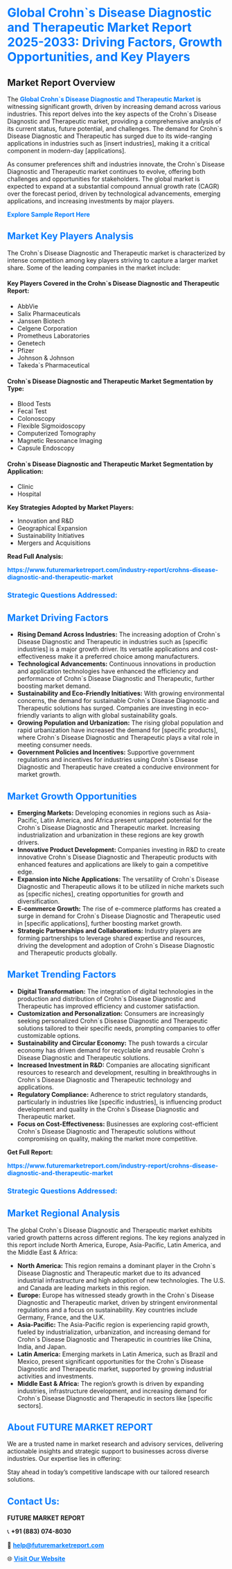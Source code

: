 <h1 style="color: #007BFF;">Global Crohn`s Disease Diagnostic and Therapeutic Market Report 2025-2033: Driving Factors, Growth Opportunities, and Key Players</h1>

<section id="overview">
<h2>Market Report Overview</h2>
<p>The <a href="https://www.futuremarketreport.com/industry-report/crohns-disease-diagnostic-and-therapeutic-market" style="color: #007BFF; text-decoration: none;"><strong>Global Crohn`s Disease Diagnostic and Therapeutic Market</strong></a> is witnessing significant growth, driven by increasing demand across various industries. This report delves into the key aspects of the Crohn`s Disease Diagnostic and Therapeutic market, providing a comprehensive analysis of its current status, future potential, and challenges. The demand for Crohn`s Disease Diagnostic and Therapeutic has surged due to its wide-ranging applications in industries such as [insert industries], making it a critical component in modern-day [applications].</p>
<p>As consumer preferences shift and industries innovate, the Crohn`s Disease Diagnostic and Therapeutic market continues to evolve, offering both challenges and opportunities for stakeholders. The global market is expected to expand at a substantial compound annual growth rate (CAGR) over the forecast period, driven by technological advancements, emerging applications, and increasing investments by major players.</p>
</section>

<section id="overview">
<p><a href="https://www.futuremarketreport.com/request-sample/reportId=82693" style="color: #007BFF; text-decoration: none;"><strong>Explore Sample Report Here</strong></a></p>
</section>

<section id="key-players">
<h2 style="color: #007BFF;">Market Key Players Analysis</h2>
<p>The Crohn`s Disease Diagnostic and Therapeutic market is characterized by intense competition among key players striving to capture a larger market share. Some of the leading companies in the market include:</p>
<h4>Key Players Covered in the Crohn`s Disease Diagnostic and Therapeutic Report:</h4>
<ul><li>AbbVie</li><li>Salix Pharmaceuticals</li><li>Janssen Biotech</li><li>Celgene Corporation</li><li>Prometheus Laboratories</li><li>Genetech</li><li>Pfizer</li><li>Johnson &amp; Johnson</li><li>Takeda`s Pharmaceutical</li></ul>
<h4>Crohn`s Disease Diagnostic and Therapeutic Market Segmentation by Type:</h4>
<ul><li>Blood Tests</li><li>Fecal Test</li><li>Colonoscopy</li><li>Flexible Sigmoidoscopy</li><li>Computerized Tomography</li><li>Magnetic Resonance Imaging</li><li>Capsule Endoscopy</li></ul>

<h4>Crohn`s Disease Diagnostic and Therapeutic Market Segmentation by Application:</h4>
<ul><li>Clinic</li><li>Hospital</li></ul>
<p><strong>Key Strategies Adopted by Market Players:</strong></p>
<ul>
<li>Innovation and R&D</li>
<li>Geographical Expansion</li>
<li>Sustainability Initiatives</li>
<li>Mergers and Acquisitions</li>
</ul>
</section>

<section>
<p><strong>Read Full Analysis: </strong></p><a href="https://www.futuremarketreport.com/industry-report/crohns-disease-diagnostic-and-therapeutic-market" style="color: #007BFF; text-decoration: none;"><strong>https://www.futuremarketreport.com/industry-report/crohns-disease-diagnostic-and-therapeutic-market</strong></a>
<h3 style="color: #007BFF;">Strategic Questions Addressed:</h3>
</section>

<section id="driving-factors">
<h2 style="color: #007BFF;">Market Driving Factors</h2>
<ul>
<li><strong>Rising Demand Across Industries:</strong> The increasing adoption of Crohn`s Disease Diagnostic and Therapeutic in industries such as [specific industries] is a major growth driver. Its versatile applications and cost-effectiveness make it a preferred choice among manufacturers.</li>
<li><strong>Technological Advancements:</strong> Continuous innovations in production and application technologies have enhanced the efficiency and performance of Crohn`s Disease Diagnostic and Therapeutic, further boosting market demand.</li>
<li><strong>Sustainability and Eco-Friendly Initiatives:</strong> With growing environmental concerns, the demand for sustainable Crohn`s Disease Diagnostic and Therapeutic solutions has surged. Companies are investing in eco-friendly variants to align with global sustainability goals.</li>
<li><strong>Growing Population and Urbanization:</strong> The rising global population and rapid urbanization have increased the demand for [specific products], where Crohn`s Disease Diagnostic and Therapeutic plays a vital role in meeting consumer needs.</li>
<li><strong>Government Policies and Incentives:</strong> Supportive government regulations and incentives for industries using Crohn`s Disease Diagnostic and Therapeutic have created a conducive environment for market growth.</li>
</ul>
</section>

<section id="growth-opportunities">
<h2 style="color: #007BFF;">Market Growth Opportunities</h2>
<ul>
<li><strong>Emerging Markets:</strong> Developing economies in regions such as Asia-Pacific, Latin America, and Africa present untapped potential for the Crohn`s Disease Diagnostic and Therapeutic market. Increasing industrialization and urbanization in these regions are key growth drivers.</li>
<li><strong>Innovative Product Development:</strong> Companies investing in R&D to create innovative Crohn`s Disease Diagnostic and Therapeutic products with enhanced features and applications are likely to gain a competitive edge.</li>
<li><strong>Expansion into Niche Applications:</strong> The versatility of Crohn`s Disease Diagnostic and Therapeutic allows it to be utilized in niche markets such as [specific niches], creating opportunities for growth and diversification.</li>
<li><strong>E-commerce Growth:</strong> The rise of e-commerce platforms has created a surge in demand for Crohn`s Disease Diagnostic and Therapeutic used in [specific applications], further boosting market growth.</li>
<li><strong>Strategic Partnerships and Collaborations:</strong> Industry players are forming partnerships to leverage shared expertise and resources, driving the development and adoption of Crohn`s Disease Diagnostic and Therapeutic products globally.</li>
</ul>
</section>

<section id="trending-factors">
<h2 style="color: #007BFF;">Market Trending Factors</h2>
<ul>
<li><strong>Digital Transformation:</strong> The integration of digital technologies in the production and distribution of Crohn`s Disease Diagnostic and Therapeutic has improved efficiency and customer satisfaction.</li>
<li><strong>Customization and Personalization:</strong> Consumers are increasingly seeking personalized Crohn`s Disease Diagnostic and Therapeutic solutions tailored to their specific needs, prompting companies to offer customizable options.</li>
<li><strong>Sustainability and Circular Economy:</strong> The push towards a circular economy has driven demand for recyclable and reusable Crohn`s Disease Diagnostic and Therapeutic solutions.</li>
<li><strong>Increased Investment in R&D:</strong> Companies are allocating significant resources to research and development, resulting in breakthroughs in Crohn`s Disease Diagnostic and Therapeutic technology and applications.</li>
<li><strong>Regulatory Compliance:</strong> Adherence to strict regulatory standards, particularly in industries like [specific industries], is influencing product development and quality in the Crohn`s Disease Diagnostic and Therapeutic market.</li>
<li><strong>Focus on Cost-Effectiveness:</strong> Businesses are exploring cost-efficient Crohn`s Disease Diagnostic and Therapeutic solutions without compromising on quality, making the market more competitive.</li>
</ul>
</section>

<section>
<p><strong>Get Full Report: </strong></p><a href="https://www.futuremarketreport.com/industry-report/crohns-disease-diagnostic-and-therapeutic-market" style="color: #007BFF; text-decoration: none;"><strong>https://www.futuremarketreport.com/industry-report/crohns-disease-diagnostic-and-therapeutic-market</strong></a>
<h3 style="color: #007BFF;">Strategic Questions Addressed:</h3>
</section>


<section id="regional-analysis">
<h2 style="color: #007BFF;">Market Regional Analysis</h2>
<p>The global Crohn`s Disease Diagnostic and Therapeutic market exhibits varied growth patterns across different regions. The key regions analyzed in this report include North America, Europe, Asia-Pacific, Latin America, and the Middle East & Africa:</p>
<ul>
<li><strong>North America:</strong> This region remains a dominant player in the Crohn`s Disease Diagnostic and Therapeutic market due to its advanced industrial infrastructure and high adoption of new technologies. The U.S. and Canada are leading markets in this region.</li>
<li><strong>Europe:</strong> Europe has witnessed steady growth in the Crohn`s Disease Diagnostic and Therapeutic market, driven by stringent environmental regulations and a focus on sustainability. Key countries include Germany, France, and the U.K.</li>
<li><strong>Asia-Pacific:</strong> The Asia-Pacific region is experiencing rapid growth, fueled by industrialization, urbanization, and increasing demand for Crohn`s Disease Diagnostic and Therapeutic in countries like China, India, and Japan.</li>
<li><strong>Latin America:</strong> Emerging markets in Latin America, such as Brazil and Mexico, present significant opportunities for the Crohn`s Disease Diagnostic and Therapeutic market, supported by growing industrial activities and investments.</li>
<li><strong>Middle East & Africa:</strong> The region’s growth is driven by expanding industries, infrastructure development, and increasing demand for Crohn`s Disease Diagnostic and Therapeutic in sectors like [specific sectors].</li>
</ul>
</section>

<footer>
<h2 style="color: #007BFF;">About FUTURE MARKET REPORT</h2>
<p>We are a trusted name in market research and advisory services, delivering actionable insights and strategic support to businesses across diverse industries. Our expertise lies in offering:</p>

<p>Stay ahead in today’s competitive landscape with our tailored research solutions.</p>

<h2 style="color: #007BFF;">Contact Us:</h2>
<p><strong>FUTURE MARKET REPORT</strong></p>
<p>📞 <strong>+91 (883) 074-8030</strong></p>
<p>📧 <strong><a href="mailto:help@futuremarketreport.com" style="color: #007BFF;">help@futuremarketreport.com</a></strong></p>
<p>🌐 <strong><a href="https://www.futuremarketreport.com/" style="color: #007BFF;">Visit Our Website</a></strong></p>
</footer>